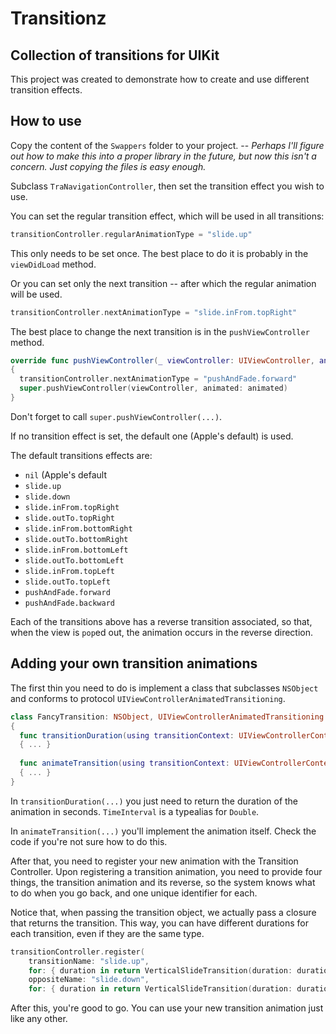 # Transitionz
## Collection of transitions for UIKit

This project was created to demonstrate how to create and use different transition effects.

## How to use

Copy the content of the `Swappers` folder to your project. -- _Perhaps I'll figure out how to make this into a proper library in the future, but now this isn't a concern. Just copying the files is easy enough._

Subclass `TraNavigationController`, then set the transition effect you wish to use.

You can set the regular transition effect, which will be used in all transitions:

``` Swift
transitionController.regularAnimationType = "slide.up"
```

This only needs to be set once. The best place to do it is probably in the `viewDidLoad` method.

Or you can set only the next transition -- after which the regular animation will be used.

``` Swift
transitionController.nextAnimationType = "slide.inFrom.topRight"
```

The best place to change the next transition is in the `pushViewController` method.

``` Swift
override func pushViewController(_ viewController: UIViewController, animated: Bool)
{
  transitionController.nextAnimationType = "pushAndFade.forward"
  super.pushViewController(viewController, animated: animated)
}
```

Don't forget to call `super.pushViewController(...)`.

If no transition effect is set, the default one (Apple's default) is used.

The default transitions effects are:
- `nil` (Apple's default
- `slide.up`
- `slide.down`
- `slide.inFrom.topRight`
- `slide.outTo.topRight`
- `slide.inFrom.bottomRight`
- `slide.outTo.bottomRight`
- `slide.inFrom.bottomLeft`
- `slide.outTo.bottomLeft`
- `slide.inFrom.topLeft`
- `slide.outTo.topLeft`
- `pushAndFade.forward`
- `pushAndFade.backward`

Each of the transitions above has a reverse transition associated, so that, when the view is `pop`ed out, the animation occurs in the reverse direction.

## Adding your own transition animations

The first thin you need to do is implement a class that subclasses `NSObject` and conforms to protocol `UIViewControllerAnimatedTransitioning`.

```Swift
class FancyTransition: NSObject, UIViewControllerAnimatedTransitioning
{
  func transitionDuration(using transitionContext: UIViewControllerContextTransitioning?) -> TimeInterval
  { ... }
  
  func animateTransition(using transitionContext: UIViewControllerContextTransitioning)
  { ... }
}
```

In `transitionDuration(...)` you just need to return the duration of the animation in seconds. `TimeInterval` is a typealias for `Double`.

In `animateTransition(...)` you'll implement the animation itself. Check the code if you're not sure how to do this.

After that, you need to register your new animation with the Transition Controller. Upon registering a transition animation, you need to provide four things, the transition animation and its reverse, so the system knows what to do when you go back, and one unique identifier for each.

Notice that, when passing the transition object, we actually pass a closure that returns the transition. This way, you can have different durations for each transition, even if they are the same type.

``` Swift
transitionController.register(
    transitionName: "slide.up",
    for: { duration in return VerticalSlideTransition(duration: duration, upwards: true) },
    oppositeName: "slide.down",
    for: { duration in return VerticalSlideTransition(duration: duration, upwards: false) })
```

After this, you're good to go. You can use your new transition animation just like any other.
